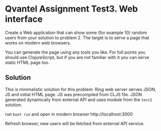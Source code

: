 # Qvantel Assignment Test3. Web interface

Create a Web application that can show some (for example 10) random users from your solution to problem 2. The target is to serve a page that works on modern web browsers. 

You can generate the page using any tools you like. For full points you should use ClojureScript, but if you are not familiar with it you can serve static HTML page too. 

## Solution

This is minimalistic solution for this problem. Ring web server serves JSON, JS and initial HTML page. JS was precompiled from CLJS file. JSON generated dynamically from external API and uses module from the `test2` solution.

run `boot run` and open in modern browser http://localhost:3000

Refresh browser, new users will be fetched from external API service.
